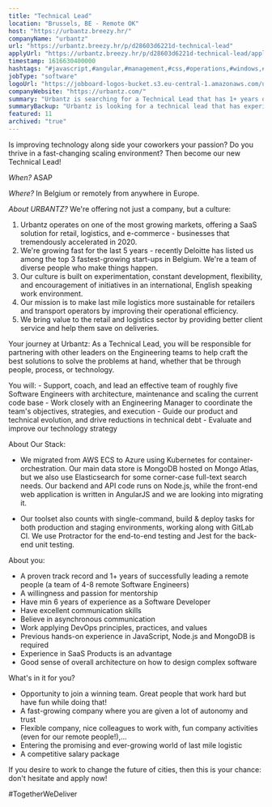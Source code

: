```yaml
---
title: "Technical Lead"
location: "Brussels, BE - Remote OK"
host: "https://urbantz.breezy.hr/"
companyName: "urbantz"
url: "https://urbantz.breezy.hr/p/d28603d6221d-technical-lead"
applyUrl: "https://urbantz.breezy.hr/p/d28603d6221d-technical-lead/apply"
timestamp: 1616630400000
hashtags: "#javascript,#angular,#management,#css,#operations,#windows,#kubernetes,#aws,#azure,#marketing"
jobType: "software"
logoUrl: "https://jobboard-logos-bucket.s3.eu-central-1.amazonaws.com/urbantz"
companyWebsite: "https://urbantz.com/"
summary: "Urbantz is searching for a Technical Lead that has 1+ years of successfully leading a remote people."
summaryBackup: "Urbantz is looking for a technical lead that has experience in: #css, #operations, #javascript."
featured: 11
archived: "true"
---
```


Is improving technology along side your coworkers your passion? Do you thrive in a fast-changing scaling environment? Then become our new Technical Lead!

_When?_ ASAP

_Where?_ In Belgium or remotely from anywhere in Europe.

_About URBANTZ?_ We're offering not just a company, but a culture:

1.  Urbantz operates on one of the most growing markets, offering a SaaS solution for retail, logistics, and e-commerce - businesses that tremendously accelerated in 2020.
2.  We're growing fast for the last 5 years - recently Deloitte has listed us among the top 3 fastest-growing start-ups in Belgium. We're a team of diverse people who make things happen.
3.  Our culture is built on experimentation, constant development, flexibility, and encouragement of initiatives in an international, English speaking work environment.
4.  Our mission is to make last mile logistics more sustainable for retailers and transport operators by improving their operational efficiency.
5.  We bring value to the retail and logistics sector by providing better client service and help them save on deliveries.

Your journey at Urbantz: As a Technical Lead, you will be responsible for partnering with other leaders on the Engineering teams to help craft the best solutions to solve the problems at hand, whether that be through people, process, or technology.

You will: - Support, coach, and lead an effective team of roughly five Software Engineers with architecture, maintenance and scaling the current code base - Work closely with an Engineering Manager to coordinate the team's objectives, strategies, and execution - Guide our product and technical evolution, and drive reductions in technical debt - Evaluate and improve our technology strategy

About Our Stack:

*   We migrated from AWS ECS to Azure using Kubernetes for container-orchestration. Our main data store is MongoDB hosted on Mongo Atlas, but we also use Elasticsearch for some corner-case full-text search needs. Our backend and API code runs on Node.js, while the front-end web application is written in AngularJS and we are looking into migrating it.

*   Our toolset also counts with single-command, build & deploy tasks for both production and staging environments, working along with GitLab CI. We use Protractor for the end-to-end testing and Jest for the back-end unit testing.

About you: 

*   A proven track record and 1+ years of successfully leading a remote people (a team of 4-8 remote Software Engineers)
*   A willingness and passion for mentorship
*   Have min 6 years of experience as a Software Developer
*   Have excellent communication skills
*   Believe in asynchronous communication
*   Work applying DevOps principles, practices, and values
*   Previous hands-on experience in JavaScript, Node.js and MongoDB is required
*   Experience in SaaS Products is an advantage
*   Good sense of overall architecture on how to design complex software

What's in it for you?

*   Opportunity to join a winning team. Great people that work hard but have fun while doing that!
*   A fast-growing company where you are given a lot of autonomy and trust
*   Flexible company, nice colleagues to work with, fun company activities (even for our remote people!),...
*   Entering the promising and ever-growing world of last mile logistic
*   A competitive salary package

If you desire to work to change the future of cities, then this is your chance: don't hesitate and apply now!

#TogetherWeDeliver
